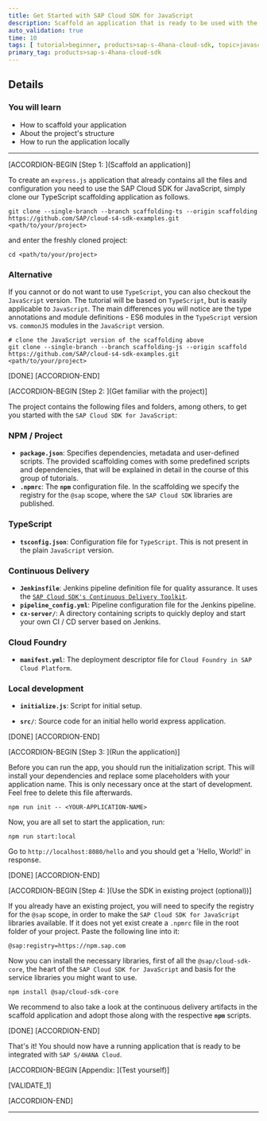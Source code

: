 ```yaml
---
title: Get Started with SAP Cloud SDK for JavaScript
description: Scaffold an application that is ready to be used with the SAP Cloud SDK for JavaScript.
auto_validation: true
time: 10
tags: [ tutorial>beginner, products>sap-s-4hana-cloud-sdk, topic>javascript ]
primary_tag: products>sap-s-4hana-cloud-sdk
---
```


## Details

### You will learn

 - How to scaffold your application
 - About the project's structure
 - How to run the application locally

---

[ACCORDION-BEGIN [Step 1: ](Scaffold an application)]

To create an `express.js` application that already contains all the files and configuration you need to use the SAP Cloud SDK for JavaScript, simply clone our TypeScript scaffolding application as follows.

```Shell
git clone --single-branch --branch scaffolding-ts --origin scaffolding https://github.com/SAP/cloud-s4-sdk-examples.git <path/to/your/project>
```

and enter the freshly cloned project:

```Shell
cd <path/to/your/project>
```

### Alternative

If you cannot or do not want to use `TypeScript`, you can also checkout the `JavaScript` version. The tutorial will be based on `TypeScript`, but is easily applicable to `JavaScript`. The main differences you will notice are the type annotations and module definitions - ES6 modules in the `TypeScript` version vs. `commonJS` modules in the `JavaScript` version.

```Shell
# clone the JavaScript version of the scaffolding above
git clone --single-branch --branch scaffolding-js --origin scaffold https://github.com/SAP/cloud-s4-sdk-examples.git <path/to/your/project>
```

[DONE]
[ACCORDION-END]

[ACCORDION-BEGIN [Step 2: ](Get familiar with the project)]

The project contains the following files and folders, among others, to get you started with the `SAP Cloud SDK for JavaScript`:

### NPM / Project

- **`package.json`**: Specifies dependencies, metadata and user-defined scripts. The provided scaffolding comes with some predefined scripts and dependencies, that will be explained in detail in the course of this group of tutorials.
- **`.npmrc`**: The **`npm`** configuration file. In the scaffolding we specify the registry for the `@sap` scope, where the `SAP Cloud SDK` libraries are published.

### TypeScript

- **`tsconfig.json`**: Configuration file for `TypeScript`. This is not present in the plain `JavaScript` version.

### Continuous Delivery

- **`Jenkinsfile`**: Jenkins pipeline definition file for quality assurance. It uses the [`SAP Cloud SDK's Continuous Delivery Toolkit`](https://github.com/SAP/cloud-s4-sdk-pipeline).
- **`pipeline_config.yml`**: Pipeline configuration file for the Jenkins pipeline.
- **`cx-server/`**: A directory containing scripts to quickly deploy and start your own CI / CD server based on Jenkins.

### Cloud Foundry

- **`manifest.yml`**: The deployment descriptor file for `Cloud Foundry in SAP Cloud Platform`.

### Local development

- **`initialize.js`**: Script for initial setup.

* **`src/`**: Source code for an initial hello world express application.

[DONE]
[ACCORDION-END]

[ACCORDION-BEGIN [Step 3: ](Run the application)]

Before you can run the app, you should run the initialization script. This will install your dependencies and replace some placeholders with your application name. This is only necessary once at the start of development. Feel free to delete this file afterwards.

```Shell
npm run init -- <YOUR-APPLICATION-NAME>
```

Now, you are all set to start the application, run:

```Shell
npm run start:local
```

Go to `http://localhost:8080/hello` and you should get a 'Hello, World!' in response.

[DONE]
[ACCORDION-END]

[ACCORDION-BEGIN [Step 4: ](Use the SDK in existing project (optional))]

If you already have an existing project, you will need to specify the registry for the `@sap` scope, in order to make the `SAP Cloud SDK for JavaScript` libraries available. If it does not yet exist create a `.npmrc` file in the root folder of your project. Paste the following line into it:

```Shell
@sap:registry=https://npm.sap.com
```

Now you can install the necessary libraries, first of all the `@sap/cloud-sdk-core`, the heart of the `SAP Cloud SDK for JavaScript` and basis for the service libraries you might want to use.

```Shell
npm install @sap/cloud-sdk-core
```

We recommend to also take a look at the continuous delivery artifacts in the scaffold application and adopt those along with the respective **`npm`** scripts.

[DONE]
[ACCORDION-END]

That's it! You should now have a running application that is ready to be integrated with `SAP S/4HANA Cloud`.

[ACCORDION-BEGIN [Appendix: ](Test yourself)]

[VALIDATE_1]

[ACCORDION-END]

---
